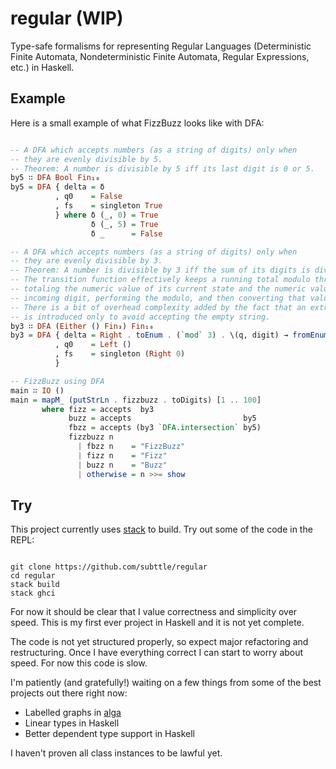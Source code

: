 # regular (WIP)

Type-safe formalisms for representing Regular Languages (Deterministic Finite Automata, Nondeterministic Finite Automata, Regular Expressions, etc.) in Haskell.

## Example

Here is a small example of what FizzBuzz looks like with DFA:

```Haskell

-- A DFA which accepts numbers (as a string of digits) only when
-- they are evenly divisible by 5.
-- Theorem: A number is divisible by 5 iff its last digit is 0 or 5.
by5 ∷ DFA Bool Fin₁₀
by5 = DFA { delta = δ
          , q0    = False
          , fs    = singleton True
          } where δ (_, 0) = True
                  δ (_, 5) = True
                  δ _      = False

-- A DFA which accepts numbers (as a string of digits) only when
-- they are evenly divisible by 3.
-- Theorem: A number is divisible by 3 iff the sum of its digits is divisible by 3.
-- The transition function effectively keeps a running total modulo three by 
-- totaling the numeric value of its current state and the numeric value of the
-- incoming digit, performing the modulo, and then converting that value back to a state.
-- There is a bit of overhead complexity added by the fact that an extra state, `Left ()`,
-- is introduced only to avoid accepting the empty string.
by3 ∷ DFA (Either () Fin₃) Fin₁₀
by3 = DFA { delta = Right . toEnum . (`mod` 3) . \(q, digit) → fromEnum (fromRight 0 q) + fromEnum digit
          , q0    = Left ()
          , fs    = singleton (Right 0)
          }

-- FizzBuzz using DFA
main ∷ IO ()
main = mapM_ (putStrLn . fizzbuzz . toDigits) [1 .. 100]
       where fizz = accepts  by3
             buzz = accepts                         by5
             fbzz = accepts (by3 `DFA.intersection` by5)
             fizzbuzz n
               | fbzz n    = "FizzBuzz"
               | fizz n    = "Fizz"
               | buzz n    = "Buzz"
               | otherwise = n >>= show
```

## Try

This project currently uses [stack](https://docs.haskellstack.org/en/stable/README/stack) to build. Try out some of the code in the REPL:

```shell

git clone https://github.com/subttle/regular
cd regular
stack build
stack ghci

```

For now it should be clear that I value correctness and simplicity over speed. This is my first ever project in Haskell and it is not yet complete.

The code is not yet structured properly, so expect major refactoring and restructuring. Once I have everything correct I can start to worry about speed. For now this code is slow.

I'm patiently (and gratefully!) waiting on a few things from some of the best projects out there right now:

- Labelled graphs in [alga](https://github.com/snowleopard/alga)
- Linear types in Haskell
- Better dependent type support in Haskell

I haven't proven all class instances to be lawful yet.
